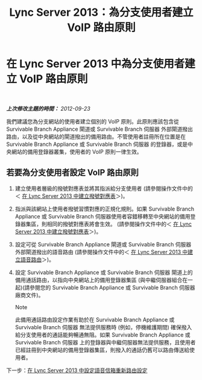 ﻿---
title: Lync Server 2013：為分支使用者建立 VoIP 路由原則
TOCTitle: 為分支使用者建立 VoIP 路由原則
ms:assetid: 10deca9f-f870-4a42-b25d-e4fc53108658
ms:mtpsurl: https://technet.microsoft.com/zh-tw/library/Gg398196(v=OCS.15)
ms:contentKeyID: 49290123
ms.date: 08/10/2015
mtps_version: v=OCS.15
ms.translationtype: HT
---

# 在 Lync Server 2013 中為分支使用者建立 VoIP 路由原則

 

_**上次修改主題的時間：** 2012-09-23_

我們建議您為分支網站的使用者建立個別的 VoIP 原則。此原則應該包含從 Survivable Branch Appliance 閘道或 Survivable Branch 伺服器 外部閘道撥出路由，以及從中央網站的閘道撥出的備用路由。不管使用者註冊所在位置是在 Survivable Branch Appliance 或 Survivable Branch 伺服器 的登錄器，或是中央網站的備用登錄器叢集，使用者的 VoIP 原則一律生效。

## 若要為分支使用者設定 VoIP 路由原則

1.  建立使用者層級的撥號對應表並將其指派給分支使用者 (請參閱操作文件中的＜ [在 Lync Server 2013 中建立撥號對應表](lync-server-2013-create-a-dial-plan.md)＞)。

2.  指派與該網站上使用者撥號習慣對應的正規化規則。如果 Survivable Branch Appliance 或 Survivable Branch 伺服器使用者容錯移轉至中央網站的備用登錄器集區，則相同的撥號對應表將會生效。 (請參閱操作文件中的＜ [在 Lync Server 2013 中建立撥號對應表](lync-server-2013-create-a-dial-plan.md)＞)。

3.  設定可從 Survivable Branch Appliance 閘道或 Survivable Branch 伺服器外部閘道撥出的語音路由 (請參閱操作文件中的＜ [在 Lync Server 2013 中建立語音路由](lync-server-2013-create-a-voice-route.md)＞)。

4.  設定 Survivable Branch Appliance 或 Survivable Branch 伺服器 閘道上的備用通話路由，以指向中央網站上的備用登錄器集區 (與中繼伺服器組合在一起)(請參閱您的 Survivable Branch Appliance 或 Survivable Branch 伺服器 廠商文件)。
    
    > [!NOTE]  
    > 此備用通話路由設定作業有助於在 Survivable Branch Appliance 或 Survivable Branch 伺服器 無法提供服務時 (例如，停機維護期間) 確保撥入給分支使用者的通話能夠暢通無阻。如果 Survivable Branch Appliance 或 Survivable Branch 伺服器 上的登錄器與中繼伺服器無法提供服務，且使用者已經註冊到中央網站的備用登錄器集區，則撥入的通話仍舊可以路由傳送給使用者。
    


下一步：[在 Lync Server 2013 中設定語音信箱重新路由設定](lync-server-2013-configure-voice-mail-rerouting-settings.md)

